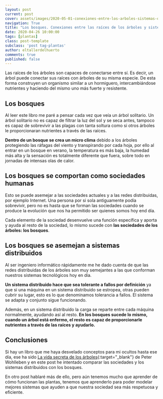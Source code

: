 ```yaml
---
layout: post
current: post
cover: assets/images/2020-05-01-conexiones-entre-los-arboles-sistemas-distribuidos.cover
navigation: True
title: "Los bosques. Conexiones entre las raíces de los árboles y sistemas distribuidos."
date: 2020-04-26 10:00:00
tags: [plantas]
class: post-template
subclass: 'post tag-plantas'
author: eltallerdelhuerto
comments: true
published: false
---
```


Las raíces de los árboles son capaces de conectarse entre sí. Es decir, un árbol puede conectar sus raíces con árboles de su misma especie. De esta forma construyen un organismo similar a un hormiguero, intercambiándose nutrientes y haciendo del mismo uno más fuerte y resistente.

## Los bosques

Al leer este libro me paré a pensar cada vez que veía un árbol solitario. Un árbol solitario no es capaz de filtrar la luz del sol y se seca antes, tampoco es capaz de sobrevivir a las plagas con tanta soltura como si otros árboles le proporcionaran nutrientes a través de las raíces. 

**Dentro de un bosque se crea un micro clima** debido a los árboles protegiendo las ráfagas del viento y transpirando por cada hoja, por ello al entrar en un bosque en verano, la temperatura es más baja, la humedad más alta y la sensación es totalmente diferente que fuera, sobre todo en jornadas de intensas olas de calor.

## Los bosques se comportan como sociedades humanas
Esto se puede asemejar a las sociedades actuales y a las redes distribuidas, por ejemplo Internet. Una persona por si sola antiguamente podía sobrevivir, pero no es hasta que se forman las sociedades cuando se produce la evolución que nos ha permitido ser quienes somos hoy end día.

Cada elemento de la sociedad desenvuelve una función específica y aporta y ayuda al resto de la sociedad, lo mismo sucede con **las sociedades de los árboles: los bosques**.

## Los bosques se asemejan a sistemas distribuidos

Al ser ingeniero informático rápidamente me he dado cuenta de que las redes distribuidas de los árboles son muy semejantes a las que conforman nuestros sistemas tecnológicos hoy en día.

**Un sistema distribuido hace que sea tolerante a fallos por definición** ya que si una máquina en un sistema distribuido se estropea, otras pueden cubrir su lugar, esto es lo que denominamos tolerancia a fallos. El sistema se adapta y conjunto sigue funcionando. 

Además, en un sistema distribuido la carga se reparte entre cada máquina normalmente, ayudando así al resto.  **En los bosques sucede lo mismo, cuando un árbol está enfermo, el resto es capaz de proporcionarle nutrientes a través de las raíces y ayudarlo.**

## Conclusiones

Si hay un libro que me haya desvelado conceptos para mi ocultos hasta ese día, ese ha sido [La vida secreta de los árboles](https://amzn.to/2VFFR6r){:target="_blank"} de Peter Wohlleben y en este post he intentado comparar las sociedades y los sistemas distribuidos con los bosques.

En otro post hablaré más de ello, pero aún tenemos mucho que aprender de cómo funcionan las plantas, tenemos que aprenderlo para poder modelar mejores sistemas que ayuden a que nuestra sociedad sea más respetuosa y eficiente.